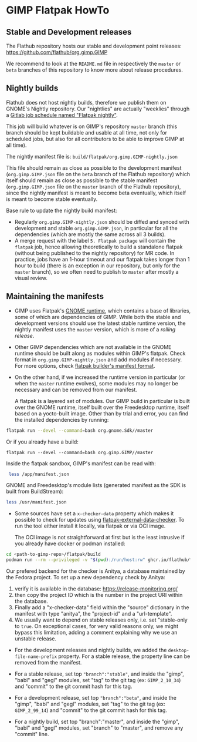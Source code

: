 # GIMP Flatpak HowTo

## Stable and Development releases

The Flathub repository hosts our stable and development point releases:
https://github.com/flathub/org.gimp.GIMP

We recommend to look at the `README.md` file in respectively the `master` or
`beta` branches of this repository to know more about release procedures.

## Nightly builds

Flathub does not host nightly builds, therefore we publish them on GNOME's
Nightly repository. Our "nightlies" are actually "weeklies" through a [Gitlab job
schedule named "Flatpak
nightly"](https://gitlab.gnome.org/GNOME/gimp/-/pipeline_schedules).

This job will build whatever is on GIMP's repository `master` branch (this
branch should be kept buildable and usable at all time, not only for scheduled
jobs, but also for all contributors to be able to improve GIMP at all time).

The nightly manifest file is: `build/flatpak/org.gimp.GIMP-nightly.json`

This file should remain as close as possible to the development manifest
(`org.gimp.GIMP.json` file on the `beta` branch of the Flathub repository) which
itself should remain as close as possible to the stable manifest
(`org.gimp.GIMP.json` file on the `master` branch of the Flathub repository),
since the nightly manifest is meant to become beta eventually, which itself is
meant to become stable eventually.

Base rule to update the nightly build manifest:

* Regularly `org.gimp.GIMP-nightly.json` should be diffed and synced with
  development and stable `org.gimp.GIMP.json`, in particular for all the
  dependencies (which are mostly the same across all 3 builds).
* A merge request with the label `5. Flatpak package` will contain the `flatpak`
  job, hence allowing theoretically to build a standalone flatpak (without being
  published to the nightly repository) for MR code. In practice, jobs have an
  1-hour timeout and our flatpak takes longer than 1 hour to build (there is an
  exception in our repository, but only for the `master` branch), so we often
  need to publish to `master` after mostly a visual review.

## Maintaining the manifests

* GIMP uses Flatpak's [GNOME runtime](http://flatpak.org/runtimes.html), which
  contains a base of libraries, some of which are dependencies of GIMP.
  While both the stable and development versions should use the latest stable
  runtime version, the nightly manifest uses the `master` version, which is more
  of a *rolling release*.

* Other GIMP dependencies which are not available in the GNOME runtime
  should be built along as modules within GIMP's flatpak.
  Check format in `org.gimp.GIMP-nightly.json` and add modules if
  necessary. For more options, check [flatpak builder's manifest
  format](http://flatpak.org/flatpak/flatpak-docs.html#flatpak-builder).

* On the other hand, if we increased the runtime version in particular (or when
  the `master` runtime evolves), some modules may no longer be necessary and can
  be removed from our manifest.

  A flatpak is a layered set of modules. Our GIMP build in particular is
  built over the GNOME runtime, itself built over the Freedesktop
  runtime, itself based on a yocto-built image.
  Other than by trial and error, you can find the installed dependencies
  by running:

```sh
flatpak run --devel --command=bash org.gnome.Sdk//master
```

Or if you already have a build:

```
flatpak run --devel --command=bash org.gimp.GIMP//master
```

Inside the flatpak sandbox, GIMP's manifest can be read with:

```sh
 less /app/manifest.json
```

GNOME and Freedesktop's module lists (generated manifest as the SDK is built
from BuildStream):

```sh
less /usr/manifest.json
```

* Some sources have set a `x-checker-data` property which makes it possible to
  check for updates using
  [flatpak-external-data-checker](https://github.com/flathub/flatpak-external-data-checker).
  To run the tool either install it locally, via flatpak or via OCI image.

  The OCI image is not straightforward at first but is the least intrusive
  if you already have docker or podman installed:

```sh
cd <path-to-gimp-repo>/flatpak/build
podman run --rm --privileged -v "$(pwd):/run/host:rw" ghcr.io/flathub/flatpak-external-data-checker:latest /run/host/org.gimp.GIMP-nightly.json
```

  Our prefered backend for the checker is Anitya, a database maintained
  by the Fedora project. To set up a new dependency check by Anitya:

  1. verify it is available in the database: https://release-monitoring.org/
  2. then copy the project ID which is the number in the project URI
     within the database.
  3. Finally add a "x-checker-data" field within the "source" dictionary
     in the manifest with type "anitya", the "project-id" and a
     "url-template".
  4. We usually want to depend on stable releases only, i.e. set
     "stable-only to `true`. On exceptional cases, for very valid
     reasons only, we might bypass this limitation, adding a comment
     explaining why we use an unstable release.

* For the development releases and nightly builds, we added the
  `desktop-file-name-prefix` property. For a stable release, the property line
  can be removed from the manifest.

* For a stable release, set top `"branch":"stable"`, and inside the
  "gimp", "babl" and "gegl" modules, set "tag" to the git tag (ex:
  `GIMP_2_10_34`) and "commit" to the git commit hash for this tag.

* For a development release, set top `"branch":"beta"`, and inside the
  "gimp", "babl" and "gegl" modules, set "tag" to the git tag (ex:
  `GIMP_2_99_14`) and "commit" to the git commit hash for this tag.

* For a nightly build, set top "branch":"master", and inside the
  "gimp", "babl" and "gegl" modules, set "branch" to "master", and
  remove any "commit" line.
